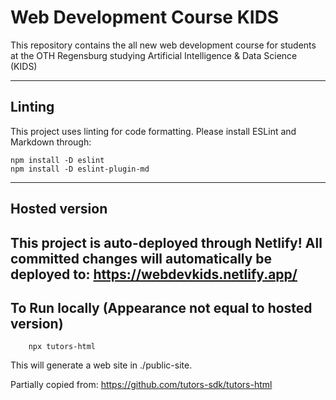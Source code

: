 # Web Development Course KIDS 

This repository contains the all new web development course for students at the OTH Regensburg studying Artificial Intelligence & Data Science (KIDS)

---
## Linting

This project uses linting for code formatting. Please install ESLint and Markdown through:
````shell
npm install -D eslint
npm install -D eslint-plugin-md
````

---
## Hosted version
This project is auto-deployed through Netlify! All committed changes will automatically be deployed to: 
**https://webdevkids.netlify.app/**
---

## To Run locally (Appearance not equal to hosted version)
~~~shell
    npx tutors-html
~~~
This will generate a web site in ./public-site.

Partially copied from: https://github.com/tutors-sdk/tutors-html 
